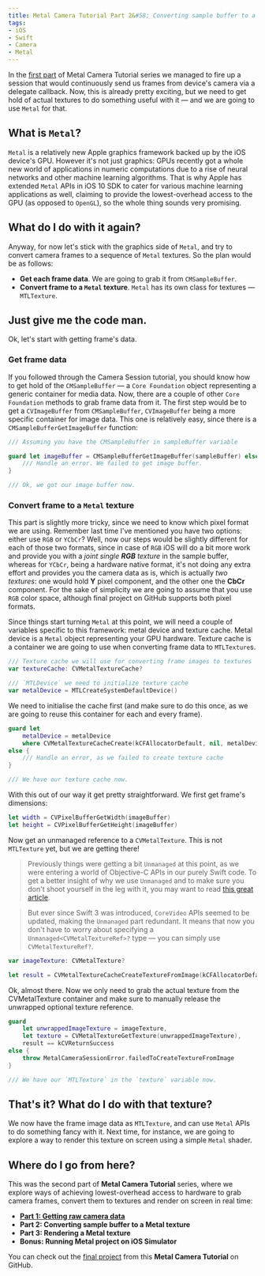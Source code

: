 ```yaml
---
title: Metal Camera Tutorial Part 2&#58; Converting sample buffer to a Metal texture
tags:
- iOS
- Swift
- Camera
- Metal
---
```

In the <a target="_blank" href="/metal-camera-part-1-camera-session/">first part</a> of Metal Camera Tutorial series we managed to fire up a session that would continuously send us frames from device's camera via a delegate callback. Now, this is already pretty exciting, but we need to get hold of actual textures to do something useful with it — and we are going to use `Metal` for that. <!--more-->

## What is `Metal`?

`Metal` is a relatively new Apple graphics framework backed up by the iOS device's GPU. However it's not just graphics: GPUs recently got a whole new world of applications in numeric computations due to a rise of neural networks and other machine learning algorithms. That is why Apple has extended `Metal` APIs in iOS 10 SDK to cater for various machine learning applications as well, claiming to provide the lowest-overhead access to the GPU (as opposed to `OpenGL`), so the whole thing sounds very promising.

## What do I do with it again?

Anyway, for now let's stick with the graphics side of `Metal`, and try to convert camera frames to a sequence of `Metal` textures. So the plan would be as follows:

* **Get each frame data**. We are going to grab it from `CMSampleBuffer`.
* **Convert frame to a `Metal` texture**. `Metal` has its own class for textures — `MTLTexture`.

## Just give me the code man.

Ok, let's start with getting frame's data.

### Get frame data

If you followed through the Camera Session tutorial, you should know how to get hold of the `CMSampleBuffer` — a `Core Foundation` object representing a generic container for media data. Now, there are a couple of other `Core Foundation` methods to grab frame data from it. The first step would be to get a `CVImageBuffer` from `CMSampleBuffer`, `CVImageBuffer` being a more specific container for image data. This one is relatively easy, since there is a `CMSampleBufferGetImageBuffer` function:

```swift
/// Assuming you have the CMSampleBuffer in sampleBuffer variable

guard let imageBuffer = CMSampleBufferGetImageBuffer(sampleBuffer) else {
    /// Handle an error. We failed to get image buffer.
}	

/// Ok, we got our image buffer now.	
```

### Convert frame to a `Metal` texture

This part is slightly more tricky, since we need to know which pixel format we are using. Remember last time I've mentioned you have two options: either use `RGB` or `YCbCr`? Well, now our steps would be slightly different for each of those two formats, since in case of `RGB` iOS will do a bit more work and provide you with a *joint single **RGB** texture* in the sample buffer, whereas for `YCbCr`, being a hardware native format, it's not doing any extra effort and provides you the camera data as is, which is actually *two textures*: one would hold **Y** pixel component, and the other one the **CbCr** component. For the sake of simplicity we are going to assume that you use `RGB` color space, although final project on GitHub supports both pixel formats.

Since things start turning `Metal` at this point, we will need a couple of variables specific to this framework: metal device and texture cache. Metal device is a `Metal` object representing your GPU hardware. Texture cache is a container we are going to use when converting frame data to `MTLTexture`s.

```swift
/// Texture cache we will use for converting frame images to textures
var textureCache: CVMetalTextureCache?

/// `MTLDevice` we need to initialize texture cache
var metalDevice = MTLCreateSystemDefaultDevice()
```

We need to initialise the cache first (and make sure to do this once, as we are going to reuse this container for each and every frame).

```swift
guard let
    metalDevice = metalDevice
    where CVMetalTextureCacheCreate(kCFAllocatorDefault, nil, metalDevice, nil, &textureCache) == kCVReturnSuccess
else {
    /// Handle an error, as we failed to create texture cache
}

/// We have our texture cache now.
```

With this out of our way it get pretty straightforward. We first get frame's dimensions:

```swift
let width = CVPixelBufferGetWidth(imageBuffer)
let height = CVPixelBufferGetHeight(imageBuffer)

```

Now get an unmanaged reference to a `CVMetalTexture`. This is not `MTLTexture` yet, but we are getting there! 

> Previously things were getting a bit `Unmanaged` at this point, as we were entering a world of Objective-C APIs in our purely Swift code. To get a better insight of why we use `Unmanaged` and to make sure you don't shoot yourself in the leg with it, you may want to read <a target="_blank" href="http://nshipster.com/unmanaged/">this great article</a>. 

> But ever since Swift 3 was introduced, `CoreVideo` APIs seemed to be updated, making the `Unmanaged` part redundant. It means that now you don't have to worry about specifying a `Unmanaged<CVMetalTextureRef>?` type — you can simply use `CVMetalTextureRef?`.

```swift
var imageTexture: CVMetalTexture?

let result = CVMetalTextureCacheCreateTextureFromImage(kCFAllocatorDefault, textureCache.takeUnretainedValue(), imageBuffer, nil, pixelFormat, width, height, planeIndex, &imageTexture)
```

Ok, almost there. Now we only need to grab the actual texture from the CVMetalTexture container and make sure to manually release the unwrapped optional texture reference.

```swift
guard
    let unwrappedImageTexture = imageTexture,
    let texture = CVMetalTextureGetTexture(unwrappedImageTexture),
    result == kCVReturnSuccess
else {
    throw MetalCameraSessionError.failedToCreateTextureFromImage
}

/// We have our `MTLTexture` in the `texture` variable now.
```

## That's it? What do I do with that texture?

We now have the frame image data as `MTLTexture`, and can use `Metal` APIs to do something fancy with it. Next time, for instance, we are going to explore a way to render this texture on screen using a simple `Metal` shader.

## Where do I go from here?

This was the second part of **Metal Camera Tutorial** series, where we explore ways of achieving lowest-overhead access to hardware to grab camera frames, convert them to textures and render on screen in real time:

* <a target="_blank" href="/metal-camera-part-1-camera-session">**Part 1: Getting raw camera data**</a>
* **Part 2: Converting sample buffer to a Metal texture**
* **Part 3: Rendering a Metal texture**
* **Bonus: Running Metal project on iOS Simulator**

You can check out the <a target="_blank" href="https://github.com/navoshta/MetalRenderCamera">final project</a> from this **Metal Camera Tutorial** on GitHub.



